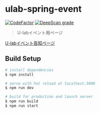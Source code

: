 # ulab-spring-event

[![CodeFactor](https://www.codefactor.io/repository/github/u-lab/ulab-spring-event/badge)](https://www.codefactor.io/repository/github/u-lab/ulab-spring-event)
[![DeepScan grade](https://deepscan.io/api/teams/8910/projects/11138/branches/161909/badge/grade.svg)](https://deepscan.io/dashboard#view=project&tid=8910&pid=11138&bid=161909)

> U-labイベント用ページ

[U-labイベント告知ページ](https://ulab-spring-event.firebaseapp.com/)

## Build Setup

```bash
# install dependencies
$ npm install

# serve with hot reload at localhost:3000
$ npm run dev

# build for production and launch server
$ npm run build
$ npm run start
```
